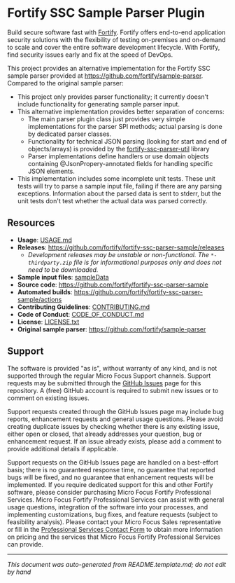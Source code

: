 # Fortify SSC Sample Parser Plugin 


<!-- START-INCLUDE:p.marketing-intro.md -->

Build secure software fast with [Fortify](https://www.microfocus.com/en-us/solutions/application-security). Fortify offers end-to-end application security solutions with the flexibility of testing on-premises and on-demand to scale and cover the entire software development lifecycle.  With Fortify, find security issues early and fix at the speed of DevOps. 

<!-- END-INCLUDE:p.marketing-intro.md -->



<!-- START-INCLUDE:repo-intro.md -->

This project provides an alternative implementation for the Fortify SSC sample parser provided at https://github.com/fortify/sample-parser. Compared to the original sample parser:

* This project only provides parser functionality; it currently doesn't include  functionality for generating sample parser input.
* This alternative implementation provides better separation of concerns:
    * The main parser plugin class just provides very simple implementations for the parser SPI methods; actual parsing is done by dedicated parser classes.
    * Functionality for technical JSON parsing (looking for start and end of objects/arrays) is provided by the [fortify-ssc-parser-util](https://github.com/fortify/fortify-ssc-parser-util) library
    * Parser implementations define handlers or use domain objects containing @JsonPropery-annotated fields for handling specific JSON elements.
* This implementation includes some incomplete unit tests. These unit tests will  try to parse a sample input file, failing if there are any parsing exceptions. Information about the parsed data is sent to stderr, but the unit tests don't test whether the actual data was parsed correctly.

<!-- END-INCLUDE:repo-intro.md -->


## Resources


<!-- START-INCLUDE:repo-resources.md -->

* **Usage**: [USAGE.md](USAGE.md)
* **Releases**: https://github.com/fortify/fortify-ssc-parser-sample/releases
    * _Development releases may be unstable or non-functional. The `*-thirdparty.zip` file is for informational purposes only and does not need to be downloaded._
* **Sample input files**: [sampleData](sampleData)
* **Source code**: https://github.com/fortify/fortify-ssc-parser-sample
* **Automated builds**: https://github.com/fortify/fortify-ssc-parser-sample/actions
* **Contributing Guidelines**: [CONTRIBUTING.md](CONTRIBUTING.md)
* **Code of Conduct**: [CODE_OF_CONDUCT.md](CODE_OF_CONDUCT.md)
* **License**: [LICENSE.txt](LICENSE.txt)
* **Original sample parser**: https://github.com/fortify/sample-parser

<!-- END-INCLUDE:repo-resources.md -->


## Support

The software is provided "as is", without warranty of any kind, and is not supported through the regular Micro Focus Support channels. Support requests may be submitted through the [GitHub Issues](https://github.com/fortify/fortify-ssc-parser-sample/issues) page for this repository. A (free) GitHub account is required to submit new issues or to comment on existing issues. 

Support requests created through the GitHub Issues page may include bug reports, enhancement requests and general usage questions. Please avoid creating duplicate issues by checking whether there is any existing issue, either open or closed, that already addresses your question, bug or enhancement request. If an issue already exists, please add a comment to provide additional details if applicable.

Support requests on the GitHub Issues page are handled on a best-effort basis; there is no guaranteed response time, no guarantee that reported bugs will be fixed, and no guarantee that enhancement requests will be implemented. If you require dedicated support for this and other Fortify software, please consider purchasing Micro Focus Fortify Professional Services. Micro Focus Fortify Professional Services can assist with general usage questions, integration of the software into your processes, and implementing customizations, bug fixes, and feature requests (subject to feasibility analysis). Please contact your Micro Focus Sales representative or fill in the [Professional Services Contact Form](https://www.microfocus.com/en-us/cyberres/contact/professional-services) to obtain more information on pricing and the services that Micro Focus Fortify Professional Services can provide.

---

*This document was auto-generated from README.template.md; do not edit by hand*

